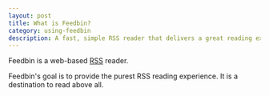 ```yaml
---
layout: post
title: What is Feedbin?
category: using-feedbin
description: A fast, simple RSS reader that delivers a great reading experience.
---
```


Feedbin is a web-based [RSS](http://en.wikipedia.org/wiki/RSS) reader.

Feedbin's goal is to provide the purest RSS reading experience. It is a destination to read above all.

